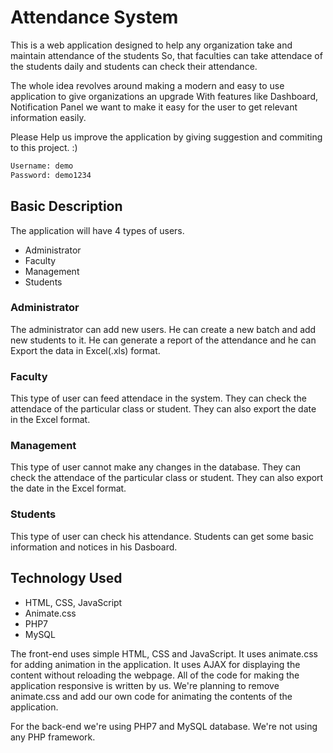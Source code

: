 # Attendance System

This is a web application designed to help any organization take and maintain attendance of the students
So, that faculties can take attendace of the students daily and students can check their attendance.

The whole idea revolves around making a modern and easy to use application to give organizations an upgrade
With features like Dashboard, Notification Panel we want to make it easy for the user to get relevant information easily.

Please Help us improve the application by giving suggestion and commiting to this project. :)

```sh
Username: demo
Password: demo1234
```

## Basic Description

The application will have 4 types of users.
- Administrator
- Faculty
- Management
- Students


### Administrator
The administrator can add new users. He can create a new batch and add new students to it. He can generate a report of the attendance and he can Export the data in Excel(.xls) format.

### Faculty
This type of user can feed attendace in the system. They can check the attendace of the particular class or student. They can also export the date in the Excel format.

### Management
This type of user cannot make any changes in the database. They can check the attendace of the particular class or student. They can also export the date in the Excel format.

### Students
This type of user can check his attendance. Students can get some basic information and notices in his Dasboard.

## Technology Used

- HTML, CSS, JavaScript
- Animate.css
- PHP7
- MySQL


The front-end uses simple HTML, CSS and JavaScript. It uses animate.css for adding animation in the application.
It uses AJAX for displaying the content without reloading the webpage.
All of the code for making the application responsive is written by us.
We're planning to remove animate.css and add our own code for animating the contents of the application.

For the back-end we're using PHP7 and MySQL database.
We're not using any PHP framework.
